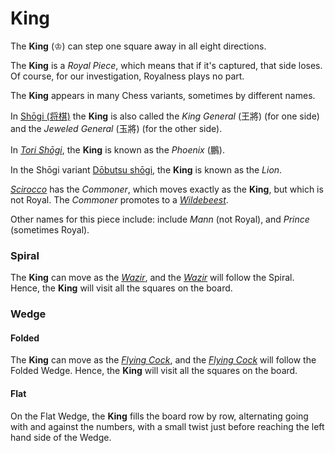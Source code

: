 # King

The **King** (&#x2654;) can step one square away in all eight directions.

The **King** is a *Royal Piece*, which means that if it's captured,
that side loses. Of course, for our investigation, Royalness plays
no part.

The **King** appears in many Chess variants, sometimes
by different names.

In [Sh&#x14d;gi (&#x5c06;&#x68cb;)](#wiki:Shogi) the **King** is also
called the *King General* (&#x738b;&#x5c07;) (for one side) and the
*Jeweled General* (&#x7389;&#x5c07;) (for the other side).

In [*Tori Sh&#x14d;gi*](#wiki:Tori_Shogi),
the **King** is known as the *Phoenix* (&#x9d6c;).

In the Sh&#x14d;gi variant [D&#x14d;butsu sh&#x14d;gi](#wiki:Dobutsu_shogi),
the **King** is known as the *Lion*.

[*Scirocco*](#chess-v:rules/scirocco) has the *Commoner*, which moves
exactly as the **King**, but which is not Royal. The *Commoner* promotes
to a [*Wildebeest*](gnu.html?piece=wildebeest).

Other names for this piece include:
include *Mann* (not Royal), and *Prince* (sometimes Royal). 

### Spiral

The **King** can move as the [*Wazir*](wazir.html), and the
[*Wazir*](wazir.html)
will follow the Spiral. Hence, the **King** will visit all the squares on
the board.

### Wedge

#### Folded

The **King** can move as the [*Flying Cock*](flying_cock.html),
and the [*Flying Cock*](flying_cock.html)
will follow the Folded Wedge. Hence, the **King** will visit all the squares on
the board.

#### Flat

On the Flat Wedge, the **King** fills the board row by row, alternating going
with and against the numbers, with a small twist just before reaching
the left hand side of the Wedge.
